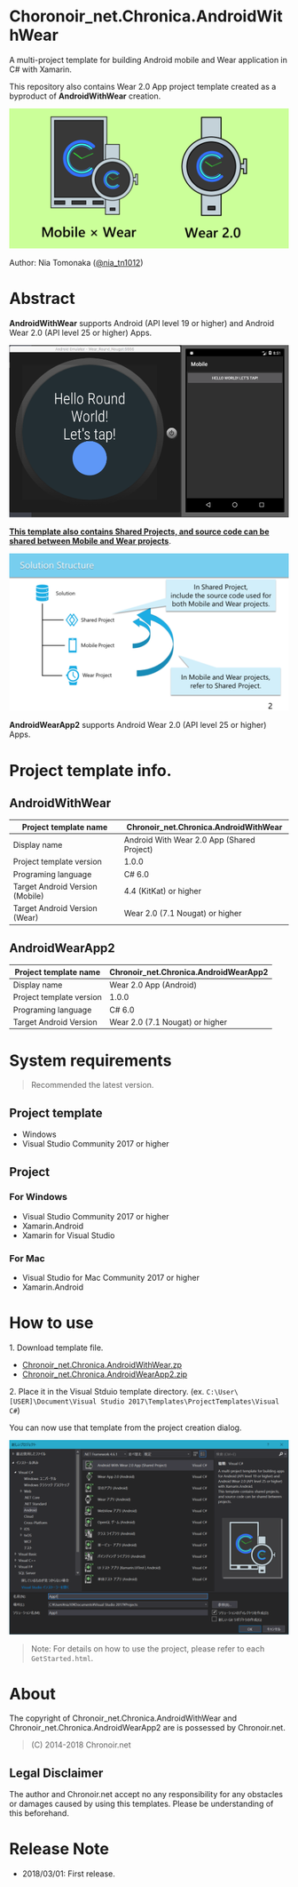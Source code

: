 # Choronoir_net.Chronica.AndroidWithWear

A multi-project template for building Android mobile and Wear application in C# with Xamarin.

This repository also contains Wear 2.0 App project template created as a byproduct of **AndroidWithWear** creation.

![Header](https://raw.githubusercontent.com/Nia-TN1012/AndroidWithWear/master/DisplayImages/cnc-aww-header.png)

Author: Nia Tomonaka ([@nia_tn1012](https://twitter.com/nia_tn1012))

# Abstract

**AndroidWithWear** supports Android (API level 19 or higher) and Android Wear 2.0 (API level 25 or higher) Apps.

![AppPreview](https://raw.githubusercontent.com/Nia-TN1012/AndroidWithWear/master/DisplayImages/app-preview.png)

**<u>This template also contains Shared Projects, and source code can be shared between Mobile and Wear projects</u>**.

![SolutionStructure](https://raw.githubusercontent.com/Nia-TN1012/AndroidWithWear/master/DisplayImages/solution-structure.png)

**AndroidWearApp2** supports Android Wear 2.0 (API level 25 or higher) Apps. 

# Project template info.

## AndroidWithWear

|Project template name|Chronoir_net.Chronica.AndroidWithWear|
|---|---|
|Display name|Android With Wear 2.0 App (Shared Project)|
|Project template version|1.0.0|
|Programing language|C# 6.0|
|Target Android Version (Mobile)|4.4 (KitKat) or higher|
|Target Android Version (Wear)|Wear 2.0 (7.1 Nougat) or higher|

## AndroidWearApp2

|Project template name|Chronoir_net.Chronica.AndroidWearApp2|
|---|---|
|Display name|Wear 2.0 App (Android)|
|Project template version|1.0.0|
|Programing language|C# 6.0|
|Target Android Version|Wear 2.0 (7.1 Nougat) or higher|

# System requirements 

>Recommended the latest version.

## Project template

* Windows
* Visual Studio Community 2017 or higher

## Project

### For Windows

* Visual Studio Community 2017 or higher
* Xamarin.Android
* Xamarin for Visual Studio

### For Mac

* Visual Studio for Mac Community 2017 or higher
* Xamarin.Android

# How to use

1\. Download template file.

* [Chronoir_net.Chronica.AndroidWithWear.zp](https://github.com/Nia-TN1012/AndroidWithWear/blob/master/Templates/Shared%20Project/Chronoir_net.Chronica.AndroidWithWear.zip?raw=true)
* [Chronoir_net.Chronica.AndroidWearApp2.zip](https://github.com/Nia-TN1012/AndroidWithWear/blob/master/Templates/Wear%202.0%20App/Chronoir_net.Chronica.AndroidWearApp2.zip?raw=true)

2\. Place it in the Visual Stduio template directory. (ex. `C:\User\[USER]\Document\Visual Studio 2017\Templates\ProjectTemplates\Visual C#`)

You can now use that template from the project creation dialog.

![CreateProject](https://raw.githubusercontent.com/Nia-TN1012/AndroidWithWear/master/DisplayImages/create-project.PNG)

>Note: For details on how to use the project, please refer to each `GetStarted.html`.

# About

The copyright of Chronoir_net.Chronica.AndroidWithWear and Chronoir_net.Chronica.AndroidWearApp2 are  is possessed by Chronoir.net.

>(C) 2014-2018 Chronoir.net

## Legal Disclaimer

The author and Chronoir.net accept no any responsibility for any obstacles or damages caused by using this templates. Please be understanding of this beforehand.

# Release Note

* 2018/03/01: First release.
